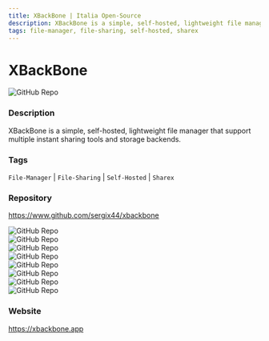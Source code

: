 ```yaml
---
title: XBackBone | Italia Open-Source
description: XBackBone is a simple, self-hosted, lightweight file manager that support multiple instant sharing tools and storage backends.
tags: file-manager, file-sharing, self-hosted, sharex
---
```

        

# XBackBone

![GitHub Repo](https://img.shields.io/static/v1?label=category&message=opensource&color=green)

### Description

XBackBone is a simple, self-hosted, lightweight file manager that support multiple instant sharing tools and storage backends.

### Tags

`File-Manager` | `File-Sharing` | `Self-Hosted` | `Sharex`

### Repository

https://www.github.com/sergix44/xbackbone

![GitHub Repo](https://img.shields.io/github/stars/https:/?style=social)<br />![GitHub Repo](https://img.shields.io/github/forks/https:/?style=social)<br />![GitHub Repo](https://img.shields.io/github/v/tag/https:/?style=social)<br />![GitHub Repo](https://img.shields.io/github/contributors/https:/)<br />![GitHub Repo](https://img.shields.io/github/issues-pr/https:/)<br />![GitHub Repo](https://img.shields.io/github/issues/https:/)<br />![GitHub Repo](https://img.shields.io/github/license/https:/)<br />![GitHub Repo](https://img.shields.io/github/last-commit/https:/)<br />

### Website

https://xbackbone.app